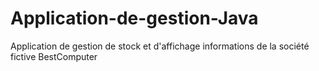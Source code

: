 # Application-de-gestion-Java
Application de gestion de stock et d'affichage informations de la société fictive BestComputer
